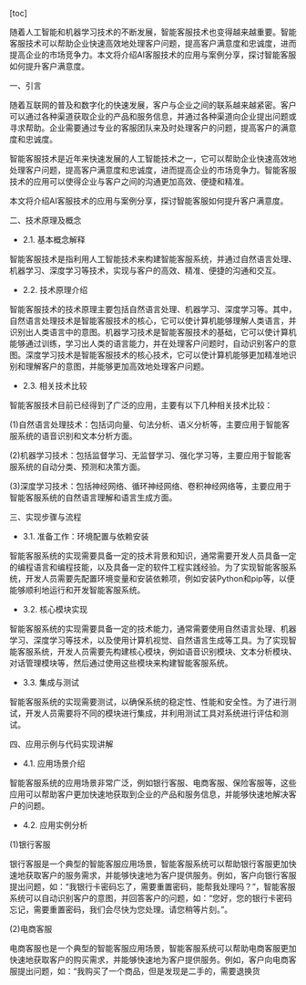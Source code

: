 
[toc]                    
                
                
随着人工智能和机器学习技术的不断发展，智能客服技术也变得越来越重要。智能客服技术可以帮助企业快速高效地处理客户问题，提高客户满意度和忠诚度，进而提高企业的市场竞争力。本文将介绍AI客服技术的应用与案例分享，探讨智能客服如何提升客户满意度。

一、引言

随着互联网的普及和数字化的快速发展，客户与企业之间的联系越来越紧密。客户可以通过各种渠道获取企业的产品和服务信息，并通过各种渠道向企业提出问题或寻求帮助。企业需要通过专业的客服团队来及时处理客户的问题，提高客户的满意度和忠诚度。

智能客服技术是近年来快速发展的人工智能技术之一，它可以帮助企业快速高效地处理客户问题，提高客户满意度和忠诚度，进而提高企业的市场竞争力。智能客服技术的应用可以使得企业与客户之间的沟通更加高效、便捷和精准。

本文将介绍AI客服技术的应用与案例分享，探讨智能客服如何提升客户满意度。

二、技术原理及概念

- 2.1. 基本概念解释

智能客服技术是指利用人工智能技术来构建智能客服系统，并通过自然语言处理、机器学习、深度学习等技术，实现与客户的高效、精准、便捷的沟通和交互。

- 2.2. 技术原理介绍

智能客服技术的技术原理主要包括自然语言处理、机器学习、深度学习等。其中，自然语言处理技术是智能客服技术的核心，它可以使计算机能够理解人类语言，并识别出人类语言中的意图。机器学习技术是智能客服技术的基础，它可以使计算机能够通过训练，学习出人类的语言能力，并在处理客户问题时，自动识别客户的意图。深度学习技术是智能客服技术的核心技术，它可以使计算机能够更加精准地识别和理解客户的意图，并能够更加高效地处理客户问题。

- 2.3. 相关技术比较

智能客服技术目前已经得到了广泛的应用，主要有以下几种相关技术比较：

(1)自然语言处理技术：包括词向量、句法分析、语义分析等，主要应用于智能客服系统的语音识别和文本分析方面。

(2)机器学习技术：包括监督学习、无监督学习、强化学习等，主要应用于智能客服系统的自动分类、预测和决策方面。

(3)深度学习技术：包括神经网络、循环神经网络、卷积神经网络等，主要应用于智能客服系统的自然语言理解和语言生成方面。

三、实现步骤与流程

- 3.1. 准备工作：环境配置与依赖安装

智能客服系统的实现需要具备一定的技术背景和知识，通常需要开发人员具备一定的编程语言和编程技能，以及具备一定的软件工程实践经验。为了实现智能客服系统，开发人员需要先配置环境变量和安装依赖项，例如安装Python和pip等，以便能够顺利地运行和开发智能客服系统。

- 3.2. 核心模块实现

智能客服系统的实现需要具备一定的技术能力，通常需要使用自然语言处理、机器学习、深度学习等技术，以及使用计算机视觉、自然语言生成等工具。为了实现智能客服系统，开发人员需要先构建核心模块，例如语音识别模块、文本分析模块、对话管理模块等，然后通过使用这些模块来构建智能客服系统。

- 3.3. 集成与测试

智能客服系统的实现需要测试，以确保系统的稳定性、性能和安全性。为了进行测试，开发人员需要将不同的模块进行集成，并利用测试工具对系统进行评估和测试。

四、应用示例与代码实现讲解

- 4.1. 应用场景介绍

智能客服系统的应用场景非常广泛，例如银行客服、电商客服、保险客服等，这些应用可以帮助客户更加快速地获取到企业的产品和服务信息，并能够快速地解决客户的问题。

- 4.2. 应用实例分析

(1)银行客服

银行客服是一个典型的智能客服应用场景，智能客服系统可以帮助银行客服更加快速地获取客户的服务需求，并能够快速地为客户提供服务。例如，客户向银行客服提出问题，如：“我银行卡密码忘了，需要重置密码，能帮我处理吗？”，智能客服系统可以自动识别客户的意图，并回答客户的问题，如：“您好，您的银行卡密码忘记，需要重置密码，我们会尽快为您处理。请您稍等片刻。”。

(2)电商客服

电商客服也是一个典型的智能客服应用场景，智能客服系统可以帮助电商客服更加快速地获取客户的购买需求，并能够快速地为客户提供服务。例如，客户向电商客服提出问题，如：“我购买了一个商品，但是发现是二手的，需要退换货

